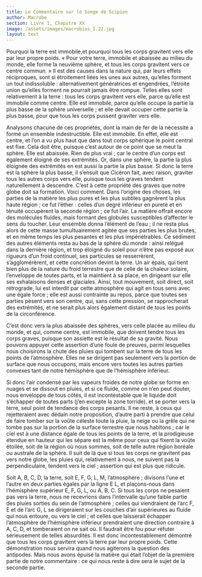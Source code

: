 ```yaml
---
title: Le Commentaire sur le Songe de Scipion
author: Macrobe
section: Livre 1, Chapitre XX
image: /assets/images/macrobius_1.22.jpg
layout: text
---
```


Pourquoi la terre est immobile,et pourquoi tous les corps gravitent vers elle par leur propre poids. « Pour votre terre, immobile et abaissée au milieu du monde, elle forme la neuvième sphère, et tous les corps gravitent vers ce centre commun. » Il est des causes dans la nature qui, par leurs effets réciproques, sont si étroitement liées les unes aux autres, qu’elles forment un tout indissoluble : alternativement génératrices et engendrées, l’étroite union qu’elles forment ne pourrait jamais être rompue. Telles elles sont relativement à la terre : tous les corps gravitent vers elle, parce qu’elle est immobile comme centre. Elle est immobile, parce qu’elle occupe la partie la plus basse de la sphère universelle ; et elle devait occuper cette partie la plus basse, pour que tous les corps pussent graviter vers elle.

Analysons chacune de ces propriétés, dont la main de fer de la nécessité a formé un ensemble indestructible. Elle est immobile. En effet, elle est centre, et l’on a vu plus haut que dans tout corps sphérique le point central est fixe. Cela doit être, puisque c’est autour de ce point que se meut la sphère. Elle est abaissée. Rien de plus vrai ; car le centre d’un corps est également éloigné de ses extrémités. Or, dans une sphère, la partie la plus éloignée des extrémités en est aussi la partie la plus basse. Si donc la terre est la sphère la plus basse, il s’ensuit que Cicéron fait, avec raison, graviter tous les autres corps vers elle, puisque tous les graves tendent naturellement à descendre. C’est à cette propriété des graves que notre globe doit sa formation. Voici comment. Dans l’origine des choses, les parties de la matière les plus pures et les plus subtiles gagnèrent la plus haute région ; ce fut l’éther : celles d’un degré inférieur en pureté et en ténuité occupèrent la seconde région ; ce fut l’air. La matière offrait encore des molécules fluides, mais formant des globules susceptibles d’affecter le sens du toucher. Leur ensemble donna l’élément de l’eau ; il ne resta plus alors de cette masse tumultuairement agitée que ses parties les plus brutes, et en même temps les plus pesantes et les plus impénétrables. Ce sédiment des autres éléments resta au bas de la sphère du monde : ainsi relégué dans la dernière région, et trop éloigné du soleil pour n’être pas exposé aux rigueurs d’un froid continuel, ses particules se resserrèrent, s’agglomérèrent, et cette concrétion devint la terre. Un air épais, qui tient bien plus de la nature du froid terrestre que de celle de la chaleur solaire, l’enveloppe de toutes parts, et la maintient à sa place, en dirigeant sur elle ses exhalaisons denses et glaciales. Ainsi, tout mouvement, soit direct, soit rétrograde, lui est interdit par cette atmosphère qui agit en tous sens avec une égale force ; elle est aussi contrainte au repos, parce que toutes ses parties pèsent vers son centre, qui, sans cette pression, se rapprocherait des extrémités, et ne serait plus alors également distant de tous les points de la circonférence.

C’est donc vers la plus abaissée des sphères, vers celle placée au milieu du monde, et qui, comme centre, est immobile, que doivent tendre tous les corps graves, puisque son assiette est le résultat de sa gravité. Nous pouvons appuyer cette assertion d’une foule de preuves, parmi lesquelles nous choisirons la chute des pluies qui tombent sur la terre de tous les points de l’atmosphère. Elles ne se dirigent pas seulement vers la portion de surface que nous occupons, mais encore vers toutes les autres parties convexes tant de notre hémisphère que de l’hémisphère inférieur.

Si donc l’air condensé par les vapeurs froides de notre globe se forme en nuages et se dissout en pluies, et si ce fluide, comme on n’en peut douter, nous enveloppe de tous côtés, il est incontestable que le liquide doit s’échapper de toutes parts (j’en excepte la zone torride), et se porter vers la terre, seul point de tendance des corps pesants. Il ne reste, à ceux qui rejetteraient avec dédain notre proposition, d’autre parti à prendre que celui de faire tomber sur la voûte céleste toute la pluie, la neige ou la grêle qui ne tombe pas sur la portion de la surface terrestre que nous habitons ; car le ciel est à une distance égale de tous les points de la terre, et la prodigieuse étendue en hauteur qui les sépare est la même pour ceux qui fixent la voûte étoilée, soit de la région où nous sommes, soit de telle autre région boréale ou australe de la sphère. Il suit de là que si tous les corps ne gravitent pas vers notre globe, les pluies qui, relativement à nous, ne suivent pas la perpendiculaire, tendent vers le ciel ; assertion qui est plus que ridicule.

Soit A, B, C, D, la terre, soit E, F, G, L, M, l’atmosphère ; divisons l’une et l’autre en deux parties égales par la ligne E L, et plaçons-nous dans l’hémisphère supérieur E, F, G, L, ou A, B, C. Si tous les corps ne pesaient pas vers la terre, nous ne recevrions dans l’intervalle qu’une faible partie des pluies sorties du sein de l’atmosphère ; celles qui viendraient de l’arc F, E et de l’arc G, L se dirigeraient sur les couches d’air supérieures au fluide qui nous entoure, ou vers le ciel ; et celles que laisserait échapper l’atmosphère de l’hémisphère inférieur prendraient une direction contraire à A, C, D, et tomberaient on ne sait où. Il faudrait être fou pour réfuter sérieusement de telles absurdités. Il est donc incontestablement démontré que tous les corps gravitent vers la terre par leur propre poids. Cette démonstration nous servira quand nous agiterons la question des antipodes. Mais nous avons épuisé la matière qui était l’objet de la première partie de notre commentaire : ce qui nous reste à dire sera le sujet de la seconde partie.